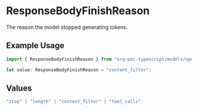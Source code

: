 # ResponseBodyFinishReason

The reason the model stopped generating tokens.

## Example Usage

```typescript
import { ResponseBodyFinishReason } from "orq-poc-typescript/models/operations";

let value: ResponseBodyFinishReason = "content_filter";
```

## Values

```typescript
"stop" | "length" | "content_filter" | "tool_calls"
```